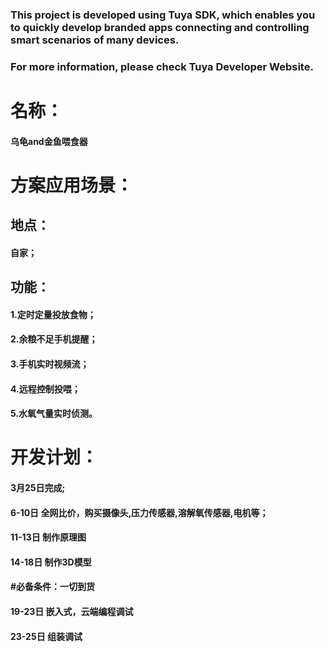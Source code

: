 ### This project is developed using Tuya SDK, which enables you to quickly develop branded apps connecting and controlling smart scenarios of many devices.
### For more information, please check Tuya Developer Website.
# 名称：
####    乌龟and金鱼喂食器
# 方案应用场景：
##  地点：
####    自家； 
##  功能：
####    1.定时定量投放食物；
####    2.余粮不足手机提醒；
####    3.手机实时视频流；
####    4.远程控制投喂；
####    5.水氧气量实时侦测。
# 开发计划：
#### 3月25日完成;
#### 6-10日 全网比价，购买摄像头,压力传感器,溶解氧传感器,电机等；
#### 11-13日 制作原理图
#### 14-18日 制作3D模型
#### #必备条件：一切到货
#### 19-23日 嵌入式，云端编程调试
#### 23-25日 组装调试

